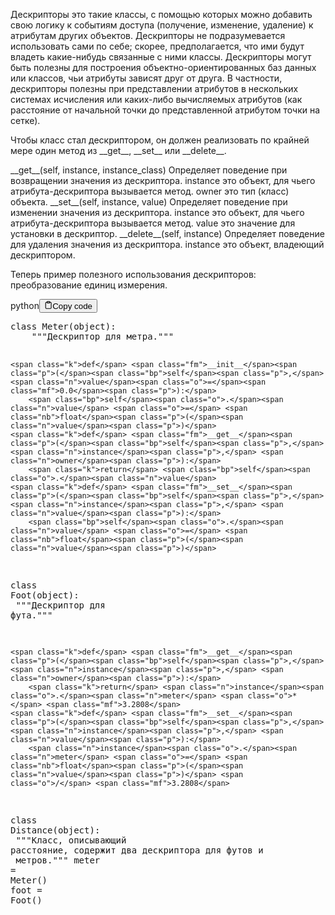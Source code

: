 <p>Дескрипторы это такие классы, с помощью которых можно добавить свою логику к событиям доступа 
(получение, изменение, удаление) к атрибутам других объектов. 
Дескрипторы не подразумевается использовать сами по себе; скорее, предполагается, 
что ими будут владеть какие-нибудь связанные с ними классы. 
Дескрипторы могут быть полезны для построения объектно-ориентированных баз данных или классов, 
чьи атрибуты зависят друг от друга. В частности, дескрипторы полезны при представлении атрибутов 
в нескольких системах исчисления или каких-либо вычисляемых атрибутов 
(как расстояние от начальной точки до представленной атрибутом точки на сетке).</p>
<p>Чтобы класс стал дескриптором, он должен реализовать по крайней мере один метод из 
&#95;&#95;get&#95;&#95;, &#95;&#95;set&#95;&#95; или &#95;&#95;delete&#95;&#95;. </p>
<p>&#95;&#95;get&#95;&#95;(self, instance, instance_class) Определяет поведение при возвращении значения из дескриптора. 
                                        instance это объект, для чьего атрибута-дескриптора вызывается метод. 
                                        owner это тип (класс) объекта.
&#95;&#95;set&#95;&#95;(self, instance, value)          Определяет поведение при изменении значения из дескриптора. 
                                        instance это объект, для чьего атрибута-дескриптора вызывается метод. 
                                        value это значение для установки в дескриптор.
&#95;&#95;delete&#95;&#95;(self, instance)              Определяет поведение для удаления значения из дескриптора. 
                                        instance это объект, владеющий дескриптором.</p>
<p>Теперь пример полезного использования дескрипторов: преобразование единиц измерения.</p>
<div class="code-element"><div class="lang-line"><text>python</text><button class="copy-button" id="code171b" onclick="copyCode(code171, code171b)"><svg stroke="currentColor" fill="none" stroke-width="2" viewBox="0 0 24 24" stroke-linecap="round" stroke-linejoin="round" class="h-4 w-4" height="1em" width="1em" xmlns="http://www.w3.org/2000/svg"><path d="M16 4h2a2 2 0 0 1 2 2v14a2 2 0 0 1-2 2H6a2 2 0 0 1-2-2V6a2 2 0 0 1 2-2h2"></path><rect x="8" y="2" width="8" height="4" rx="1" ry="1"></rect></svg><text>Copy code</text></button></div><div class="code" id="code171"><div class="highlight"><pre><span></span><span class="k">class</span> <span class="nc">Meter</span><span class="p">(</span><span class="nb">object</span><span class="p">):</span>
<span class="w">    </span><span class="sd">&quot;&quot;&quot;Дескриптор для метра.&quot;&quot;&quot;</span>

    <span class="k">def</span> <span class="fm">__init__</span><span class="p">(</span><span class="bp">self</span><span class="p">,</span> <span class="n">value</span><span class="o">=</span><span class="mf">0.0</span><span class="p">):</span>
        <span class="bp">self</span><span class="o">.</span><span class="n">value</span> <span class="o">=</span> <span class="nb">float</span><span class="p">(</span><span class="n">value</span><span class="p">)</span>
    <span class="k">def</span> <span class="fm">__get__</span><span class="p">(</span><span class="bp">self</span><span class="p">,</span> <span class="n">instance</span><span class="p">,</span> <span class="n">owner</span><span class="p">):</span>
        <span class="k">return</span> <span class="bp">self</span><span class="o">.</span><span class="n">value</span>
    <span class="k">def</span> <span class="fm">__set__</span><span class="p">(</span><span class="bp">self</span><span class="p">,</span> <span class="n">instance</span><span class="p">,</span> <span class="n">value</span><span class="p">):</span>
        <span class="bp">self</span><span class="o">.</span><span class="n">value</span> <span class="o">=</span> <span class="nb">float</span><span class="p">(</span><span class="n">value</span><span class="p">)</span>

<span class="k">class</span> <span class="nc">Foot</span><span class="p">(</span><span class="nb">object</span><span class="p">):</span>
<span class="w">    </span><span class="sd">&quot;&quot;&quot;Дескриптор для фута.&quot;&quot;&quot;</span>

    <span class="k">def</span> <span class="fm">__get__</span><span class="p">(</span><span class="bp">self</span><span class="p">,</span> <span class="n">instance</span><span class="p">,</span> <span class="n">owner</span><span class="p">):</span>
        <span class="k">return</span> <span class="n">instance</span><span class="o">.</span><span class="n">meter</span> <span class="o">*</span> <span class="mf">3.2808</span>
    <span class="k">def</span> <span class="fm">__set__</span><span class="p">(</span><span class="bp">self</span><span class="p">,</span> <span class="n">instance</span><span class="p">,</span> <span class="n">value</span><span class="p">):</span>
        <span class="n">instance</span><span class="o">.</span><span class="n">meter</span> <span class="o">=</span> <span class="nb">float</span><span class="p">(</span><span class="n">value</span><span class="p">)</span> <span class="o">/</span> <span class="mf">3.2808</span>

<span class="k">class</span> <span class="nc">Distance</span><span class="p">(</span><span class="nb">object</span><span class="p">):</span>
<span class="w">    </span><span class="sd">&quot;&quot;&quot;Класс, описывающий расстояние, содержит два дескриптора для футов и</span>
<span class="sd">    метров.&quot;&quot;&quot;</span>
    <span class="n">meter</span> <span class="o">=</span> <span class="n">Meter</span><span class="p">()</span>
    <span class="n">foot</span> <span class="o">=</span> <span class="n">Foot</span><span class="p">()</span>
</pre></div></div></div>